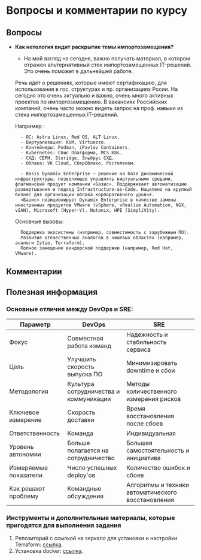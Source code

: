 # Вопросы и комментарии по курсу
## Вопросы
- **Как нетология видит раскрытие темы импортозамещения?**

    - На мой взгляд на сегодня, важно получать материал, в котором отражен альтернативный стек импортозамещенных IT-решений. Это очень поможет в дальнейшей работе.   

    Речь идет о решениях, которые имеют сертификацию, для использования в гос. структурах и пр. организациях Росии. На сегодня это очень актуально и важно, очень много активных проектов по импортозамещению. В вакансиях Российских компаний, очень часто можно видеть запрос на проф. навыки из стека импортозамещенных IT-решений. 

    Например :   

        - ОС: Astra Linux, Red OS, ALT Linux.
        - Виртуализация: KVM, Virtuozzo.
        - Контейнеры: Podman, iPavlov Containers.
        - Kubernetes: Сбис Платформа, MCS K8s.
        - СХД: CEPH, Storidge, Эльбрус СХД.
        - Облака: VK Cloud, СберОблако, Ростелеком.
    
        - Basis Dynamix Enterprise – решение на базе динамической инфраструктуры, позволяющее управлять виртуальными средами, флагманский продукт компании «Базис». Поддерживает автоматизацию развертывания и подход Infrastructure-as-Code. Нацелено на крупный бизнес для организации облака корпоративного уровня.
        «Базис» позиционирует Dynamix Enterprise в качестве замены иностранных продуктов VMware (vSphere, vRealize Automation, NGX, vSAN), Microsoft (Hyper-V), Nutanix, HPE (SimpliVity).

    Основные вызовы:

        Поддержка экосистемы (например, совместимость с зарубежным ПО).
        Развитие отечественных аналогов в нишевых областях (например, аналоги Istio, Terraform).
        Полное замещение вендорской поддержки (например, Red Hat, VMware).


## Комментарии

## Полезная информация

### Основные отличия между DevOps и SRE:  

| Параметр            | DevOps                               | SRE                                   |
|---------------------|--------------------------------------|---------------------------------------|
| Фокус               | Совместная работа команд              | Надежность и стабильность сервиса     |
| Цель                | Улучшить скорость выпуска ПО          | Минимизировать downtime и сбои        |
| Методология         | Культура сотрудничества и коммуникации| Методы количественного измерения рисков|
| Ключевое измерение  | Скорость доставки                     | Время восстановления после сбоев      |
| Ответственность     | Команда                              | Индивидуальная                        |
| Уровень автономии   | Больше полагается на сотрудничество   | Большая самостоятельность и инициатива|
| Измеряемые показатели| Число успешных deploy'ов              | Количество ошибок и сбоев             |
| Как решают проблему | Командные обсуждения                  | Алгоритмы и техники автоматического восстановления|



### Инструменты и дополнительные материалы, которые пригодятся для выполнения задания

1. Репозиторий с ссылкой на зеркало для установки и настройки Terraform: [ссылка](https://github.com/netology-code/devops-materials).
2. Установка docker: [ссылка](https://docs.docker.com/engine/install/ubuntu/). 